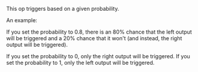 This op triggers based on a given probability.

An example:

If you set the probability to 0.8, there is an 80% chance that the left output will be triggered and a 20% chance that it won't (and instead, the right output will be triggered).

If you set the probability to 0, only the right output will be triggered.
If you set the probability to 1, only the left output will be triggered.